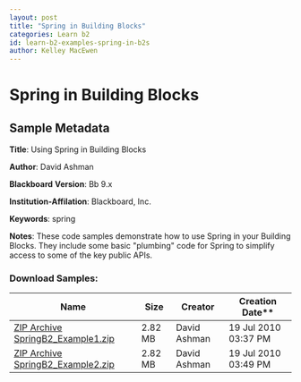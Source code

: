 ```yaml
---
layout: post
title: "Spring in Building Blocks" 
categories: Learn b2
id: learn-b2-examples-spring-in-b2s
author: Kelley MacEwen
---
```


# Spring in Building Blocks

## Sample Metadata

**Title**: Using Spring in Building Blocks

**Author**: David Ashman

**Blackboard** **Version**: Bb 9.x

**Institution-Affilation**: Blackboard, Inc.

**Keywords**: spring

**Notes**: These code samples demonstrate how to use Spring in your Building Blocks. They include some basic "plumbing" code for Spring to simplify access to some of the key public APIs.

### Download Samples:

Name | Size | Creator | Creation Date**
---|---|---|---
[ZIP Archive SpringB2_Example1.zip](/attachments/SpringB2_Example1.zip) | 2.82 MB | David Ashman | 19 Jul 2010 03:37 PM
[ZIP Archive SpringB2_Example2.zip](/attachments/SpringB2_Example2.zip) | 2.82 MB | David Ashman | 19 Jul 2010 03:49 PM

